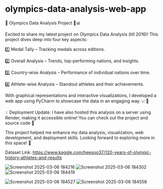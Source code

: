 # olympics-data-analysis-web-app
🚀 Olympics Data Analysis Project 🏅📊

Excited to share my latest project on Olympics Data Analysis (till 2016)! This project dives deep into four key aspects:

1️⃣ Medal Tally – Tracking medals across editions.

2️⃣ Overall Analysis – Trends, top-performing nations, and insights.

3️⃣ Country-wise Analysis – Performance of individual nations over time.

4️⃣ Athlete-wise Analysis – Standout athletes and their achievements.

With graphical representations and interactive visualizations, I developed a web app using PyCharm to showcase the data in an engaging way. 📈🎯

💡 Deployment Update: I have also hosted this analysis on a server using Render, making it accessible online! You can check out the project and source code 🔗

This project helped me enhance my data analysis, visualization, web development, and deployment skills. Looking forward to exploring more in this space! 🚀

Dataset Link: https://www.kaggle.com/heesoo37/120-years-of-olympic-history-athletes-and-results


![Screenshot 2025-03-06 184216](https://github.com/user-attachments/assets/c73530ce-ad31-4262-aa5c-d20c44b1416c)
![Screenshot 2025-03-06 184302](https://github.com/user-attachments/assets/6ba2cc78-1ada-44f7-9ea1-1b5768cf4c40)
![Screenshot 2025-03-06 184419](https://github.com/user-attachments/assets/afe51224-babf-4fe9-8f6c-d06b35ee83c3)


![Screenshot 2025-03-06 184527](https://github.com/user-attachments/assets/5e6de38d-7c66-4958-9360-af7554d2a107)
![Screenshot 2025-03-06 184558](https://github.com/user-attachments/assets/c8a9c1cc-8977-4c71-85b3-cf3da5981d6b)
